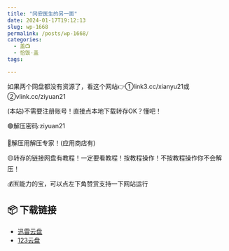 ```yaml
---
title: "冈安医生的另一面"
date: 2024-01-17T19:12:13
slug: wp-1668
permalink: /posts/wp-1668/
categories:
  - 盖📺
  - 恰饭·盖
tags:

---
```


如果两个网盘都没有资源了，看这个网站👉①link3.cc/xianyu21或②vlink.cc/ziyuan21

(本站)不需要注册账号！直接点本地下载转存OK？懂吧！

🟢解压密码:ziyuan21

🔵解压用解压专家！(应用商店有)

🟡转存的链接网盘有教程！一定要看教程！按教程操作！不按教程操作你不会解压！

💰🈶能力的宝，可以点左下角赞赏支持一下网站运行

## 📦 下载链接
- [迅雷云盘](https://blziyuan21.com/pay-download/1668?key=d980e0adee&down_id=0)
- [123云盘](https://blziyuan21.com/pay-download/1668?key=d980e0adee&down_id=1)

